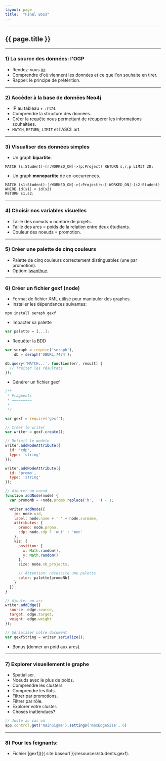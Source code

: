 ```yaml
---
layout: page
title:  "Final Boss"
---
```


---

## {{ page.title }}

---

### 1) La source des données: l'OGP

* Rendez-vous [ici](http://ogp.hetic.net/).
* Comprendre d'où viennent les données et ce que l'on souhaite en tirer.
* Rappel: le principe de prétérition.

---

### 2) Accèder à la base de données Neo4j

* IP au tableau + `:7474`.
* Comprendre la structure des données.
* Créer la requête nous permettant de récupérer les informations souhaitées.
* `MATCH`, `RETURN`, `LIMIT` et l'ASCII art.

---

### 3) Visualiser des données simples

* Un graph **bipartite**.

```cypher
MATCH (s:Student)-[r:WORKED_ON]->(p:Project) RETURN s,r,p LIMIT 20;
```

* Un graph **monopartite** de co-occurrences.

```cypher
MATCH (s1:Student)-[:WORKED_ON]->(:Project)<-[:WORKED_ON]-(s2:Student)
WHERE id(s1) < id(s2)
RETURN s1,s2;
```

---

### 4) Choisir nos variables visuelles

* Taille des noeuds = nombre de projets.
* Taille des arcs = poids de la relation entre deux étudiants.
* Couleur des noeuds = promotion.

---

### 5) Créer une palette de cinq couleurs

* Palette de cinq couleurs correctement distinguables (une par promotion).
* Option: [iwanthue](http://tools.medialab.sciences-po.fr/iwanthue/).

---

### 6) Créer un fichier gexf (node)

* Format de fichier XML utilisé pour manipuler des graphes.
* Installer les dépendances suivantes:

```
npm install seraph gexf
```

* Impacter sa palette

```js
var palette = [...];
```

* Requêter la BDD

```js
var seraph = require('seraph'),
    db = seraph('DBURL:7474');

db.query('MATCH...', function(err, result) {
  // Traiter les résultats
});
```

* Générer un fichier gexf

```js
/**
 * Fragments
 * =========
 *
 */

var gexf = require('gexf');

// Créer le writer
var writer = gexf.create();

// Definit le modèle
writer.addNodeAttribute({
  id: 'cdp',
  type: 'string'
});

writer.addNodeAttribute({
  id: 'promo',
  type: 'string'
});

// Ajouter un noeud
function addNode(node) {
  var promoNb = +node.promo.replace('h', '') - 1;

  writer.addNode({
    id: node.uid,
    label: node.name + ' ' + node.surname,
    attributes: {
      promo: node.promo,
      cdp: node.cdp ? 'oui' : 'non'
    },
    viz: {
      position: {
        x: Math.random(),
        y: Math.random()
      },
      size: node.nb_projects,

      // Attention: nécessite une palette
      color: palette[promoNb]
    }
  });
}

// Ajouter un arc
writer.addEdge({
  source: edge.source,
  target: edge.target,
  weight: edge.weight
});

// Sérialiser notre document
var gexfString = writer.serialize();
```

* Bonus (donner un poid aux arcs).

---

### 7) Explorer visuellement le graphe

* Spatialiser.
* Noeuds avec le plus de poids.
* Comprendre les clusters
* Comprendre les îlots.
* Filtrer par promotions.
* Filtrer par rôle.
* Explorer votre cluster.
* Choses inattendues?

```js
// Juste au cas où
app.control.get('mainSigma').settings('maxEdgeSize', 6)
```

---

### 8) Pour les feignants:

* Fichier [gexf]({{ site.baseurl }}/resources/students.gexf).
